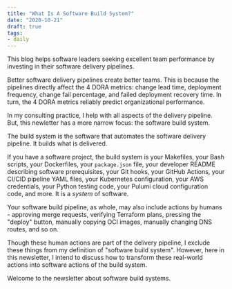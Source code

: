 ```yaml
---
title: "What Is A Software Build System?"
date: "2020-10-21"
draft: true
tags:
- daily
---
```


This blog helps software leaders seeking excellent team
performance by investing in their software delivery pipelines.

Better software delivery pipelines create better teams. This is because the
pipelines directly affect the 4 DORA metrics: change lead time, deployment
frequency, change fail percentage, and failed deployment recovery time. In
turn, the 4 DORA metrics reliably predict organizational performance.

In my consulting practice, I help with all aspects of the delivery pipeline.
But, this newletter has a more narrow focus: the software build system.

The build system is the software that automates the software delivery pipeline.
It builds what is delivered.

If you have a software project, the build system is your Makefiles, your Bash
scripts, your Dockerfiles, your `package.json` file, your developer README
describing software prerequisites, your Git hooks, your GitHub Actions, your
CI/CID pipeline YAML files, your Kubernetes configuration, your AWS
credentials, your Python testing code, your Pulumi cloud configuration code,
and more. It is a *system* of software.

Your software build pipeline, as whole, may also include actions by humans -
approving merge requests, verifying Terraform plans, pressing the "deploy"
button, manually copying OCI images, manually changing DNS routes, and so on.

Though these human actions are part of the delivery pipeline, I exclude these
things from my definition of "software build system". However, here in this newsletter,
I intend to discuss how to transform these real-world actions into software
actions of the build system.

Welcome to the newsletter about software build systems.
